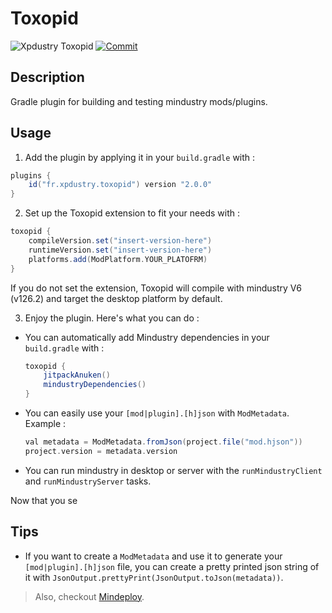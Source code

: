 # Toxopid

![Xpdustry Toxopid](https://repo.xpdustry.fr/api/badge/latest/releases/fr/xpdustry/toxopid?color=00FFFF&name=Toxopid&prefix=v)
[![Commit](https://github.com/Xpdustry/Toxopid/actions/workflows/build.yml/badge.svg?branch=master)](https://github.com/Xpdustry/Toxopid/actions/workflows/build.yml)

## Description

Gradle plugin for building and testing mindustry mods/plugins.

## Usage

1. Add the plugin by applying it in your `build.gradle` with :

  ```gradle
  plugins {
      id("fr.xpdustry.toxopid") version "2.0.0"
  }
  ```

2. Set up the Toxopid extension to fit your needs with :

  ```gradle
  toxopid {
      compileVersion.set("insert-version-here") 
      runtimeVersion.set("insert-version-here") 
      platforms.add(ModPlatform.YOUR_PLATOFRM)
  }
  ```

  If you do not set the extension, Toxopid will compile with mindustry V6 (v126.2)
  and target the desktop platform by default.

3. Enjoy the plugin. Here's what you can do :

  - You can automatically add Mindustry dependencies in your `build.gradle` with :
  
    ```gradle
    toxopid {
        jitpackAnuken()
        mindustryDependencies()
    }
    ```
    
  - You can easily use your `[mod|plugin].[h]json` with `ModMetadata`. Example :

    ```gradle
    val metadata = ModMetadata.fromJson(project.file("mod.hjson"))
    project.version = metadata.version
    ```
    
  - You can run mindustry in desktop or server with the `runMindustryClient` and
    `runMindustryServer` tasks.

Now that you se

## Tips

- If you want to create a `ModMetadata` and use it to generate your `[mod|plugin].[h]json` file,
  you can create a pretty printed json string of it with `JsonOutput.prettyPrint(JsonOutput.toJson(metadata))`.

> Also, checkout [Mindeploy](https://github.com/NiChrosia/Mindeploy).
